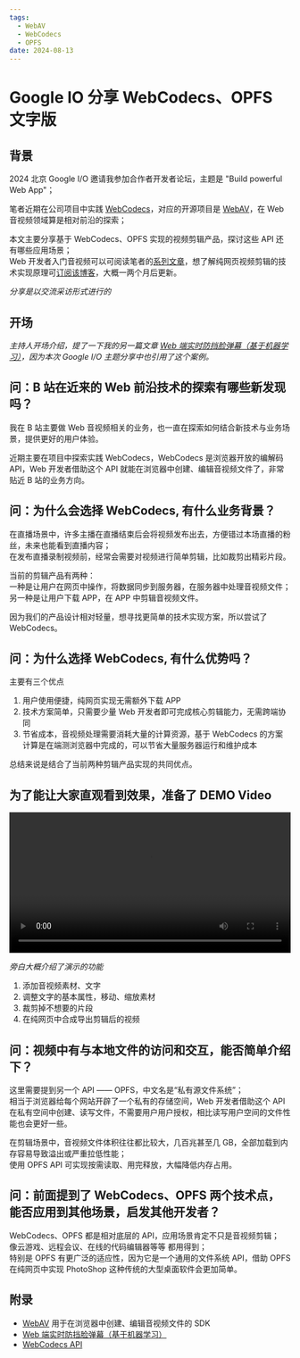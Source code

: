 ```yaml
---
tags:
  - WebAV
  - WebCodecs
  - OPFS
date: 2024-08-13
---
```


# Google IO 分享 WebCodecs、OPFS 文字版

## 背景

2024 北京 Google I/O 邀请我参加合作者开发者论坛，主题是 "Build powerful Web App"；

笔者近期在公司项目中实践 [WebCodecs][3]，对应的开源项目是 [WebAV][1]，在 Web 音视频领域算是相对前沿的探索；

本文主要分享基于 WebCodecs、OPFS 实现的视频剪辑产品，探讨这些 API 还有哪些应用场景；  
Web 开发者入门音视频可以可阅读笔者的[系列文章](/tag/WebAV)，想了解纯网页视频剪辑的技术实现原理可[订阅该博客](/subscribe.html)，大概一两个月后更新。

_分享是以交流采访形式进行的_

## 开场

_主持人开场介绍，提了一下我的另一篇文章 [Web 端实时防挡脸弹幕（基于机器学习）][2]，因为本次 Google I/O 主题分享中也引用了这个案例。_

## 问：B 站在近来的 Web 前沿技术的探索有哪些新发现吗？

我在 B 站主要做 Web 音视频相关的业务，也一直在探索如何结合新技术与业务场景，提供更好的用户体验。

近期主要在项目中探索实践 WebCodecs，WebCodecs 是浏览器开放的编解码 API，Web 开发者借助这个 API 就能在浏览器中创建、编辑音视频文件了，非常贴近 B 站的业务方向。

## 问：为什么会选择 WebCodecs, 有什么业务背景？

在直播场景中，许多主播在直播结束后会将视频发布出去，方便错过本场直播的粉丝，未来也能看到直播内容；  
在发布直播录制视频前，经常会需要对视频进行简单剪辑，比如裁剪出精彩片段。

当前的剪辑产品有两种：  
一种是让用户在网页中操作，将数据同步到服务器，在服务器中处理音视频文件；  
另一种是让用户下载 APP，在 APP 中剪辑音视频文件。

因为我们的产品设计相对轻量，想寻找更简单的技术实现方案，所以尝试了 WebCodecs。

## 问：为什么选择 WebCodecs, 有什么优势吗？

主要有三个优点

1. 用户使用便捷，纯网页实现无需额外下载 APP
2. 技术方案简单，只需要少量 Web 开发者即可完成核心剪辑能力，无需跨端协同
3. 节省成本，音视频处理需要消耗大量的计算资源，基于 WebCodecs 的方案计算是在端测浏览器中完成的，可以节省大量服务器运行和维护成本

总结来说是结合了当前两种剪辑产品实现的共同优点。

## 为了能让大家直观看到效果，准备了 DEMO Video

<video src="./google-io-demo.mp4" controls style="width: 100%;"></video>

_旁白大概介绍了演示的功能_

1. 添加音视频素材、文字
2. 调整文字的基本属性，移动、缩放素材
3. 裁剪掉不想要的片段
4. 在纯网页中合成导出剪辑后的视频

## 问：视频中有与本地文件的访问和交互，能否简单介绍下？

这里需要提到另一个 API —— OPFS，中文名是“私有源文件系统”；  
相当于浏览器给每个网站开辟了一个私有的存储空间，Web 开发者借助这个 API 在私有空间中创建、读写文件，不需要用户用户授权，相比读写用户空间的文件性能也会更好一些。

在剪辑场景中，音视频文件体积往往都比较大，几百兆甚至几 GB，全部加载到内存容易导致溢出或严重拉低性能；  
使用 OPFS API 可实现按需读取、用完释放，大幅降低内存占用。

## 问：前面提到了 WebCodecs、OPFS 两个技术点，能否应用到其他场景，启发其他开发者？

WebCodecs、OPFS 都是相对底层的 API，应用场景肯定不只是音视频剪辑；  
像云游戏、远程会议、在线的代码编辑器等等 都用得到；  
特别是 OPFS 有更广泛的适应性，因为它是一个通用的文件系统 API，借助 OPFS 在纯网页中实现 PhotoShop 这种传统的大型桌面软件会更加简单。

## 附录

- [WebAV][1] 用于在浏览器中创建、编辑音视频文件的 SDK
- [Web 端实时防挡脸弹幕（基于机器学习）][2]
- [WebCodecs API][3]

[1]: https://github.com/WebAV-Tech/WebAV/
[2]: https://fenghen.me/posts/2023/06/21/body-mask-danmaku/
[3]: https://developer.mozilla.org/zh-CN/docs/Web/API/WebCodecs_API
